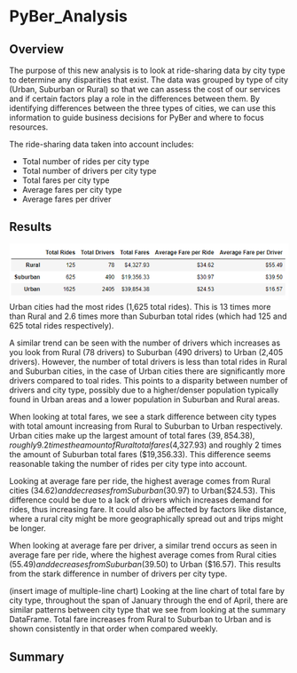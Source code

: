 # PyBer_Analysis

## Overview 
The purpose of this new analysis is to look at ride-sharing data by city type to determine any disparities that exist. The data was grouped by type of city (Urban, Suburban or Rural) so that we can assess the cost of our services and if certain factors play a role in the differences between them. By identifying differences between the three types of cities, we can use this information to guide business decisions for PyBer and where to focus resources. 

The ride-sharing data taken into account includes:
- Total number of rides per city type
- Total number of drivers per city type
- Total fares per city type
- Average fares per city type
- Average fares per driver


## Results
![Summary_df](https://github.com/Aleahkita/PyBer_Analysis/blob/main/summary_ride_share_df.png)
Urban cities had the most rides (1,625 total rides). This is 13 times more than Rural and 2.6 times more than Suburban total rides (which had 125 and 625 total rides respectively). 

A similar trend can be seen with the number of drivers which increases as you look from Rural (78 drivers) to Suburban (490 drivers) to Urban (2,405 drivers). However, the number of total drivers is less than total rides in Rural and Suburban cities, in the case of Urban cities there are significantly more drivers compared to toal rides. This points to a disparity between number of drivers and city type, possibly due to a higher/denser population typically found in Urban areas and a lower population in Suburban and Rural areas.

When looking at total fares, we see a stark difference between city types with total amount increasing from Rural to Suburban to Urban respectively. Urban cities make up the largest amount of total fares ($39,854.38), roughly 9.2 times the amount of Rural total fares ($4,327.93) and roughly 2 times the amount of Suburban total fares ($19,356.33). This difference seems reasonable taking the number of rides per city type into account.

Looking at average fare per ride, the highest average comes from Rural cities ($34.62) and decreases from Suburban ($30.97) to Urban($24.53). This difference could be due to a lack of drivers which increases demand for rides, thus increasing fare. It could also be affected by factors like distance, where a rural city might be more geographically spread out and trips might be longer.

When looking at average fare per driver, a similar trend occurs as seen in average fare per ride, where the highest average comes from Rural cities ($55.49) and decreases from Suburban ($39.50) to Urban ($16.57). This results from the stark difference in number of drivers per city type.


(insert image of multiple-line chart)
Looking at the line chart of total fare by city type, throughout the span of January through the end of April, there are similar patterns between city type that we see from looking at the summary DataFrame. Total fare increases from Rural to Suburban to Urban and is shown consistently in that order when compared weekly. 


## Summary
